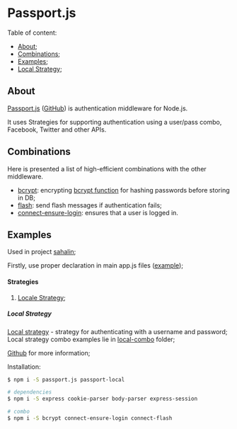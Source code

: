 # Passport.js
Table of content:
- [About](#about);
- [Combinations](#combinations);
- [Examples](#examples);
- [Local Strategy](#local-strategy);

## About
[Passport.js](http://www.passportjs.org/docs/) ([GitHub](https://github.com/jaredhanson/passport)) is authentication middleware for Node.js.

It uses Strategies for supporting authentication using a user/pass combo, Facebook, Twitter and other APIs.

## Combinations
Here is presented a list of high-efficient combinations with the other middleware.

- [bcrypt](../bcrypt/): encrypting [bcrypt function](https://en.wikipedia.org/wiki/Bcrypt) for hashing passwords before storing in DB;
- [flash](../../frameworks/express/flash.js/): send flash messages if authentication fails;
- [connect-ensure-login](../../frameworks/express/connect-ensure-login/): ensures that a user is logged in.

## Examples
Used in project [sahalin](https://github.com/ned4ded/sahalin);

Firstly, use proper declaration in main app.js files ([example](./app.js));

#### Strategies
1. [Locale Strategy](#local-strategy);

##### Local Strategy
[Local strategy](./local.js) - strategy for authenticating with a username and password; Local strategy combo examples lie in [local-combo](./local-combo/) folder;

[Github](https://github.com/jaredhanson/passport-local) for more information;

Installation:
``` bash
$ npm i -S passport.js passport-local

# dependencies
$ npm i -S express cookie-parser body-parser express-session

# combo
$ npm i -S bcrypt connect-ensure-login connect-flash
```
